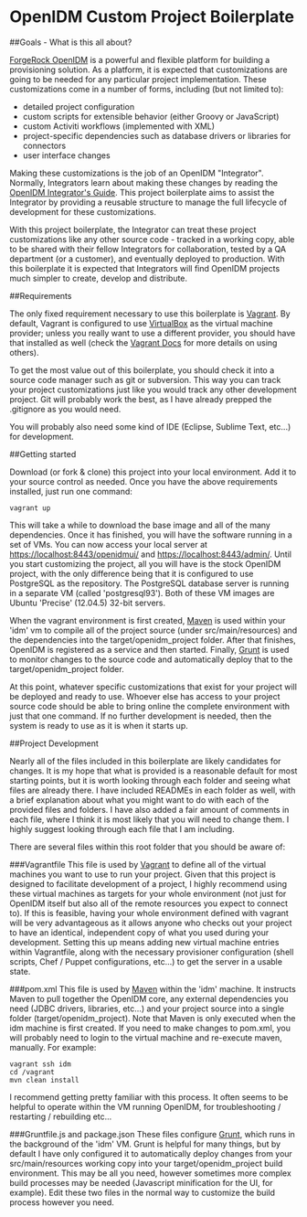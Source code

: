 OpenIDM Custom Project Boilerplate
==================================

##Goals - What is this all about?

[ForgeRock OpenIDM](http://openidm.forgerock.org/) is a powerful and flexible platform for building a provisioning solution. As a platform, it is expected that customizations are going to be needed for any particular project implementation. These customizations come in a number of forms, including (but not limited to):

* detailed project configuration
* custom scripts for extensible behavior (either Groovy or JavaScript)
* custom Activiti workflows (implemented with XML)
* project-specific dependencies such as database drivers or libraries for connectors
* user interface changes

Making these customizations is the job of an OpenIDM "Integrator". Normally, Integrators learn about making these changes by reading the [OpenIDM Integrator's Guide](http://openidm.forgerock.org/doc/integrators-guide/index.html). This project boilerplate aims to assist the Integrator by providing a reusable structure to manage the full lifecycle of development for these customizations. 

With this project boilerplate, the Integrator can treat these project customizations like any other source code - tracked in a working copy, able to be shared with their fellow Integrators for collaboration, tested by a QA department (or a customer), and eventually deployed to production. With this boilerplate it is expected that Integrators will find OpenIDM projects much simpler to create, develop and distribute.

##Requirements

The only fixed requirement necessary to use this boilerplate is [Vagrant](http://www.vagrantup.com/). By default, Vagrant is configured to use [VirtualBox](https://www.virtualbox.org/) as the virtual machine provider; unless you really want to use a different provider, you should have that installed as well (check the [Vagrant Docs](http://docs.vagrantup.com/v2/providers/index.html) for more details on using others).

To get the most value out of this boilerplate, you should check it into a source code manager such as git or subversion. This way you can track your project customizations just like you would track any other development project. Git will probably work the best, as I have already prepped the .gitignore as you would need.

You will probably also need some kind of IDE (Eclipse, Sublime Text, etc...) for development.

##Getting started

Download (or fork & clone) this project into your local environment. Add it to your source control as needed. Once you have the above requirements installed, just run one command:

    vagrant up

This will take a while to download the base image and all of the many dependencies. Once it has finished, you will have the software running in a set of VMs. You can now access your local server at [https://localhost:8443/openidmui/](https://localhost:8443/openidmui/) and [https://localhost:8443/admin/](https://localhost:8443/admin/). Until you start customizing the project, all you will have is the stock OpenIDM project, with the only difference being that it is configured to use PostgreSQL as the repository. The PostgreSQL database server is running in a separate VM (called 'postgresql93'). Both of these VM images are Ubuntu 'Precise' (12.04.5) 32-bit servers.

When the vagrant environment is first created, [Maven](http://maven.apache.org/) is used within your 'idm' vm to compile all of the project source (under src/main/resources) and the dependencies into the target/openidm_project folder. After that finishes, OpenIDM is registered as a service and then started. Finally, [Grunt](http://gruntjs.com/) is used to monitor changes to the source code and automatically deploy that to the target/openidm_project folder.

At this point, whatever specific customizations that exist for your project will be deployed and ready to use. Whoever else has access to your project source code should be able to bring online the complete environment with just that one command. If no further development is needed, then the system is ready to use as it is when it starts up.

##Project Development

Nearly all of the files included in this boilerplate are likely candidates for changes. It is my hope that what is provided is a reasonable default for most starting points, but it is worth looking through each folder and seeing what files are already there. I have included READMEs in each folder as well, with a brief explanation about what you might want to do with each of the provided files and folders. I have also added a fair amount of comments in each file, where I think it is most likely that you will need to change them. I highly suggest looking through each file that I am including.

There are several files within this root folder that you should be aware of:

###Vagrantfile
This file is used by [Vagrant](http://www.vagrantup.com/) to define all of the virtual machines you want to use to run your project. Given that this project is designed to facilitate development of a project, I highly recommend using these virtual machines as targets for your whole environment (not just for OpenIDM itself but also all of the remote resources you expect to connect to). If this is feasible, having your whole environment defined with vagrant will be very advantageous as it allows anyone who checks out your project to have an identical, independent copy of what you used during your development. Setting this up means adding new virtual machine entries within Vagrantfile, along with the necessary provisioner configuration (shell scripts, Chef / Puppet configurations, etc...) to get the server in a usable state.

###pom.xml
This file is used by [Maven](http://maven.apache.org/) within the 'idm' machine. It instructs Maven to pull together the OpenIDM core, any external dependencies you need (JDBC drivers, libraries, etc...) and your project source into a single folder (target/openidm_project). Note that Maven is only executed when the idm machine is first created. If you need to make changes to pom.xml, you will probably need to login to the virtual machine and re-execute maven, manually. For example:

    vagrant ssh idm
    cd /vagrant
    mvn clean install

I recommend getting pretty familiar with this process. It often seems to be helpful to operate within the VM running OpenIDM, for troubleshooting / restarting / rebuilding etc...

###Gruntfile.js and package.json
These files configure [Grunt](http://gruntjs.com/), which runs in the background of the 'idm' VM. Grunt is helpful for many things, but by default I have only configured it to automatically deploy changes from your src/main/resources working copy into your target/openidm_project build environment. This may be all you need, however sometimes more complex build processes may be needed (Javascript minification for the UI, for example). Edit these two files in the normal way to customize the build process however you need.


